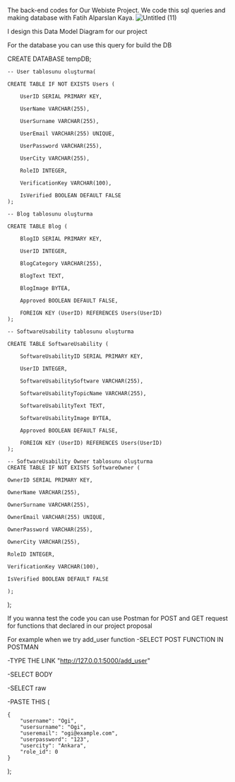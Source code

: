 The back-end codes for Our Webiste Project. We code this sql queries and making database with Fatih Alparslan Kaya. 
![Untitled (11)](https://github.com/Ogi-Z/ProjectBackend/assets/59333212/51540350-55b3-457d-96af-fef309a5a47f)

I design this Data Model Diagram for our project

For the database you can use this query for build the DB

CREATE DATABASE tempDB;

    -- User tablosunu oluşturma(

    CREATE TABLE IF NOT EXISTS Users (

        UserID SERIAL PRIMARY KEY,
    
        UserName VARCHAR(255),
    
        UserSurname VARCHAR(255),
    
        UserEmail VARCHAR(255) UNIQUE,
    
        UserPassword VARCHAR(255),
    
        UserCity VARCHAR(255),
    
        RoleID INTEGER,
    
        VerificationKey VARCHAR(100),
    
        IsVerified BOOLEAN DEFAULT FALSE
    );

    -- Blog tablosunu oluşturma

    CREATE TABLE Blog (

        BlogID SERIAL PRIMARY KEY,

        UserID INTEGER,
    
        BlogCategory VARCHAR(255),
    
        BlogText TEXT,

        BlogImage BYTEA,

        Approved BOOLEAN DEFAULT FALSE,
    
        FOREIGN KEY (UserID) REFERENCES Users(UserID)
    );

    -- SoftwareUsability tablosunu oluşturma

    CREATE TABLE SoftwareUsability (

        SoftwareUsabilityID SERIAL PRIMARY KEY,
        
        UserID INTEGER,
    
        SoftwareUsabilitySoftware VARCHAR(255),
    
        SoftwareUsabilityTopicName VARCHAR(255),
    
        SoftwareUsabilityText TEXT,

        SoftwareUsabilityImage BYTEA,

    	Approved BOOLEAN DEFAULT FALSE,
     
        FOREIGN KEY (UserID) REFERENCES Users(UserID)
    );

    -- SoftwareUsability Owner tablosunu oluşturma
    CREATE TABLE IF NOT EXISTS SoftwareOwner (

    OwnerID SERIAL PRIMARY KEY,

    OwnerName VARCHAR(255),
    
    OwnerSurname VARCHAR(255),
    
    OwnerEmail VARCHAR(255) UNIQUE,
    
    OwnerPassword VARCHAR(255),
    
    OwnerCity VARCHAR(255),
    
    RoleID INTEGER,
    
    VerificationKey VARCHAR(100),
    
    IsVerified BOOLEAN DEFAULT FALSE

    );

);

If you wanna test the code you can use Postman for POST and GET request for functions that declared in our project proposal

For example when we try add_user function
-SELECT POST FUNCTION IN POSTMAN 

-TYPE THE LINK "http://127.0.0.1:5000/add_user"

-SELECT BODY

-SELECT raw

-PASTE THIS
(

    {
        "username": "Ogi",
        "usersurname": "Ogi",
        "useremail": "ogi@example.com",
        "userpassword": "123",
        "usercity": "Ankara",
        "role_id": 0
    }

);
